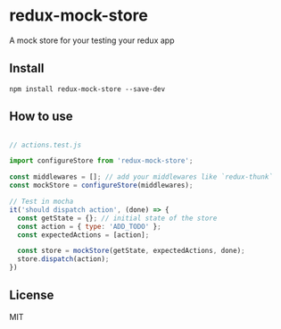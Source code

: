 # redux-mock-store

A mock store for your testing your redux app

## Install

```
npm install redux-mock-store --save-dev
```

## How to use

```js

// actions.test.js

import configureStore from 'redux-mock-store';

const middlewares = []; // add your middlewares like `redux-thunk`
const mockStore = configureStore(middlewares);

// Test in mocha
it('should dispatch action', (done) => {
  const getState = {}; // initial state of the store
  const action = { type: 'ADD_TODO' };
  const expectedActions = [action];

  const store = mockStore(getState, expectedActions, done);
  store.dispatch(action);
})
```

## License

MIT
